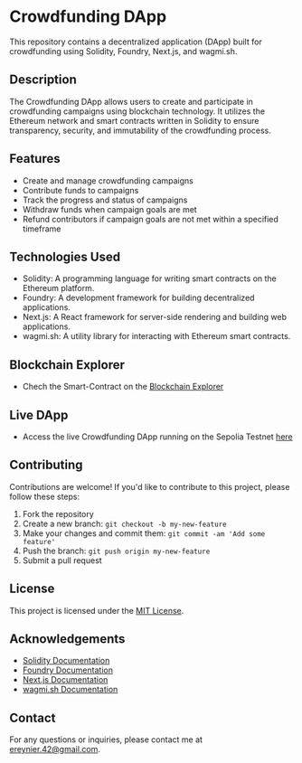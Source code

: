 # Crowdfunding DApp

This repository contains a decentralized application (DApp) built for crowdfunding using Solidity, Foundry, Next.js, and wagmi.sh.

## Description

The Crowdfunding DApp allows users to create and participate in crowdfunding campaigns using blockchain technology. It utilizes the Ethereum network and smart contracts written in Solidity to ensure transparency, security, and immutability of the crowdfunding process.

## Features

- Create and manage crowdfunding campaigns
- Contribute funds to campaigns
- Track the progress and status of campaigns
- Withdraw funds when campaign goals are met
- Refund contributors if campaign goals are not met within a specified timeframe

## Technologies Used

- Solidity: A programming language for writing smart contracts on the Ethereum platform.
- Foundry: A development framework for building decentralized applications.
- Next.js: A React framework for server-side rendering and building web applications.
- wagmi.sh: A utility library for interacting with Ethereum smart contracts.

## Blockchain Explorer

- Chech the Smart-Contract on the [Blockchain Explorer](https://sepolia.etherscan.io/address/0xf09fb60e18ad55af04ccf774a00e27683ee0422f)

## Live DApp

- Access the live Crowdfunding DApp running on the Sepolia Testnet [here](https://crowdfunding.ereynier.me/)

## Contributing

Contributions are welcome! If you'd like to contribute to this project, please follow these steps:

1. Fork the repository
2. Create a new branch: `git checkout -b my-new-feature`
3. Make your changes and commit them: `git commit -am 'Add some feature'`
4. Push the branch: `git push origin my-new-feature`
5. Submit a pull request

## License

This project is licensed under the [MIT License](LICENSE).

## Acknowledgements

- [Solidity Documentation](https://docs.soliditylang.org/)
- [Foundry Documentation](https://book.getfoundry.sh/)
- [Next.js Documentation](https://nextjs.org/docs)
- [wagmi.sh Documentation](https://wagmi.sh)

## Contact

For any questions or inquiries, please contact me at [ereynier.42@gmail.com](mailto:ereynier.42@gmail.com).
